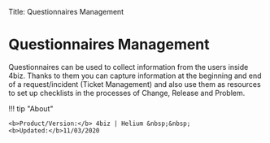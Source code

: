 Title: Questionnaires Management

# Questionnaires Management

Questionnaires can be used to collect information from the users inside 4biz. Thanks to them you can capture information at the beginning and end of a request/incident (Ticket Management) and also use them as resources to set up checklists in the processes of Change, Release and Problem.


!!! tip "About"

    <b>Product/Version:</b> 4biz | Helium &nbsp;&nbsp;
    <b>Updated:</b>11/03/2020
	

	